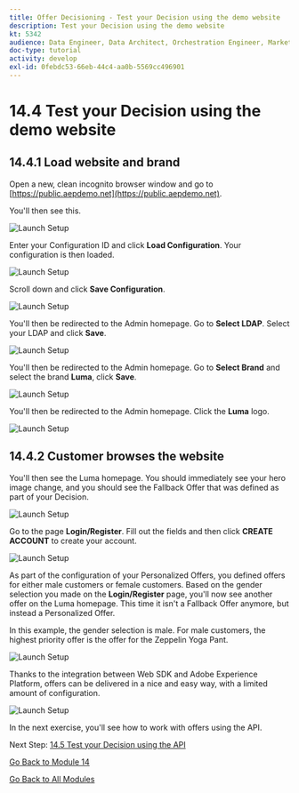 ```yaml
---
title: Offer Decisioning - Test your Decision using the demo website
description: Test your Decision using the demo website
kt: 5342
audience: Data Engineer, Data Architect, Orchestration Engineer, Marketer
doc-type: tutorial
activity: develop
exl-id: 0febdc53-66eb-44c4-aa0b-5569cc496901
---
```

# 14.4 Test your Decision using the demo website

## 14.4.1 Load website and brand

Open a new, clean incognito browser window and go to [https://public.aepdemo.net](https://public.aepdemo.net). 

You'll then see this. 

![Launch Setup](./images/demo1.png)

Enter your Configuration ID and click **Load Configuration**. Your configuration is then loaded.

![Launch Setup](./images/demo2.png)

Scroll down and click **Save Configuration**.

![Launch Setup](./images/demo3.png)

You'll then be redirected to the Admin homepage. Go to **Select LDAP**. Select your LDAP and click **Save**.

![Launch Setup](./images/demo5.png)

You'll then be redirected to the Admin homepage. Go to **Select Brand** and select the brand **Luma**, click **Save**.

![Launch Setup](./images/demo7.png)

You'll then be redirected to the Admin homepage. Click the **Luma** logo.

![Launch Setup](./images/demo8.png)

## 14.4.2 Customer browses the website

You'll then see the Luma homepage. You should immediately see your hero image change, and you should see the Fallback Offer that was defined as part of your Decision.

![Launch Setup](./images/demo9.png)

Go to the page **Login/Register**. Fill out the fields and then click **CREATE ACCOUNT** to create your account.

![Launch Setup](./images/demo10.png)

As part of the configuration of your Personalized Offers, you defined offers for either male customers or female customers. Based on the gender selection you made on the **Login/Register** page, you'll now see another offer on the Luma homepage. This time it isn't a Fallback Offer anymore, but instead a Personalized Offer.

In this example, the gender selection is male. For male customers, the highest priority offer is the offer for the Zeppelin Yoga Pant.

![Launch Setup](./images/demo11.png)

Thanks to the integration between Web SDK and Adobe Experience Platform, offers can be delivered in a nice and easy way, with a limited amount of configuration.

![Launch Setup](./images/demo12.png)

In the next exercise, you'll see how to work with offers using the API.

Next Step: [14.5 Test your Decision using the API](./ex5.md)

[Go Back to Module 14](./offer-decisioning.md)

[Go Back to All Modules](./../../overview.md)
